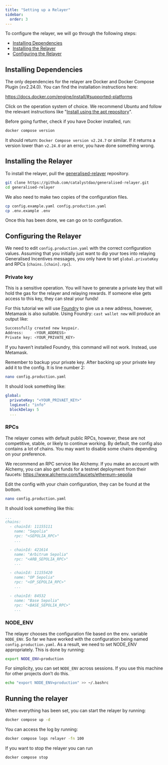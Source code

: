 ```yaml
---
title: "Setting up a Relayer"
sidebar:
  order: 3
---
```


To configure the relayer, we will go through the following steps:

- [Installing Dependencies](#installing-dependencies)
- [Installing the Relayer](#installing-the-relayer)
- [Configuring the Relayer](#configuring-the-relayer)

## Installing Dependencies

The only dependencies for the relayer are Docker and Docker Compose Plugin (≥v2.24.0). You can find the installation instructions here:

https://docs.docker.com/engine/install/#supported-platforms

Click on the operation system of choice. We recommend Ubuntu and follow the relevant instructions like "[Install using the apt repository](https://docs.docker.com/engine/install/ubuntu/#install-using-the-repository)".

Before going further, check if you have Docker installed, run:

```bash
docker compose version
```

It should return: `Docker Compose version v2.24.7` or similar.
If it returns a version lower than `v2.24.0` or an error, you have done something wrong.

## Installing the Relayer

To install the relayer, pull the [generalised-relayer](https://github.com/catalystdao/generalised-relayer) repository.

```bash
git clone https://github.com/catalystdao/generalised-relayer.git
cd generalised-relayer
```

We also need to make two copies of the configuration files.

```bash
cp config.example.yaml config.production.yaml
cp .env.example .env
```

Once this has been done, we can go on to configuration.

## Configuring the Relayer

We need to edit `config.production.yaml` with the correct configuration values. Assuming that you initially just want to dip your toes into relaying Generalised Incentives messages, you only have to set `global.privateKey` and RPCs (`chains.[chain].rpc`).

### Private key

This is a sensitive operation. You will have to generate a private key that will hold the gas for the relayer and relaying rewards. If someone else gets access to this key, they can steal your funds!

For this tutorial we will use [Foundry](https://github.com/foundry-rs/foundry) to give us a new address, however, Metamask is also suitable. Using Foundry: `cast wallet new` will produce an output like:

```bash
Successfully created new keypair.
Address:     <YOUR_ADDRESS>
Private key: <YOUR_PRIVATE_KEY>
```

If you haven’t installed Foundry, this command will not work. Instead, use Metamask.

Remember to backup your private key. After backing up your private key add it to the config. It is line number 2:

```bash
nano config.production.yaml
```

It should look something like:

```yaml
global:
  privateKey: "<YOUR_PRIVAET_KEY>"
  logLevel: "info"
  blockDelay: 5
  ...
```

### RPCs

The relayer comes with default public RPCs, however, these are not competitive, stable, or likely to continue working. By default, the config also contains a lot of chains. You may want to disable some chains depending on your preference.

We recommend an RPC service like Alchemy. If you make an account with Alchemy, you can also get funds for a testnet deployment from their faucets: https://www.alchemy.com/faucets/ethereum-sepolia

Edit the config with your chain configuration, they can be found at the bottom.

```bash
nano config.production.yaml
```

It should look something like this:

```yaml
...
chains:
  - chainId: 11155111
    name: "Sepolia"
    rpc: "<SEPOLIA_RPC>"
    ...

  - chainId: 421614
    name: "Arbitrum Sepolia"
    rpc: "<ARB_SEPOLIA_RPC>"
    ...

  - chainId: 11155420
    name: "OP Sepolia"
    rpc: "<OP_SEPOLIA_RPC>"
    ...

  - chainId: 84532
    name: "Base Sepolia"
    rpc: "<BASE_SEPOLIA_RPC>"
    ...
```

### NODE_ENV

The relayer chooses the configuration file based on the env. variable `NODE_ENV`. So far we have worked with the configuration being named `config.production.yaml`. As a result, we need to set NODE_ENV appropriately. This is done by running:

```bash
export NODE_ENV=production
```

For simplicity, you can set `NODE_ENV` across sessions. If you use this machine for other projects don’t do this.

```bash
echo "export NODE_ENV=production" >> ~/.bashrc
```

## Running the relayer

When everything has been set, you can start the relayer by running:

```bash
docker compose up -d
```

You can access the log by running:

```bash
docker compose logs relayer -fn 100
```

If you want to stop the relayer you can run

```bash
docker compose stop
```
